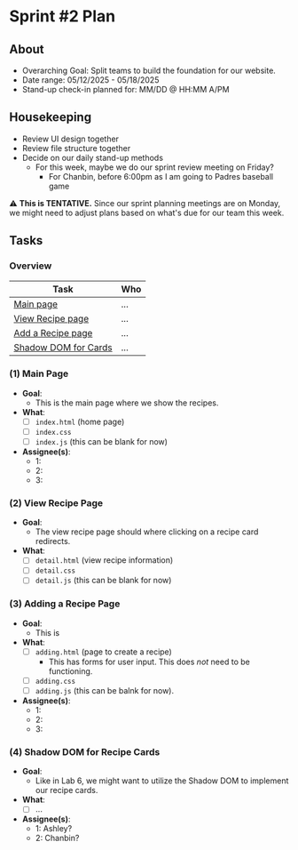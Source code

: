 # Sprint #2 Plan
## About
- Overarching Goal: Split teams to build the foundation for our website.
- Date range: 05/12/2025 - 05/18/2025
- Stand-up check-in planned for: MM/DD @ HH:MM A/PM

## Housekeeping
- Review UI design together
- Review file structure together
- Decide on our daily stand-up methods
  - For this week, maybe we do our sprint review meeting on Friday?
    - For Chanbin, before 6:00pm as I am going to Padres baseball game

⚠️ **This is TENTATIVE.** Since our sprint planning meetings are on Monday, we might need to adjust plans based on what's due for our team this week.

## Tasks
### Overview
| Task | Who |
| ---- | ---- |
| [Main page](#1-main-page) | ... | 
| [View Recipe page](#2-view-recipe-page) | ... | 
| [Add a Recipe page](#3-adding-a-recipe-page) | ... | 
| [Shadow DOM for Cards](#4-shadow-dom-for-recipe-cards) | ... | 

### (1) Main Page
- **Goal**: 
  - This is the main page where we show the recipes.
- **What**:
    - [ ] `index.html` (home page)
    - [ ] `index.css`
    - [ ] `index.js` (this can be blank for now)
    
- **Assignee(s)**:
  - 1:
  - 2:
  - 3: 

### (2) View Recipe Page
- **Goal**: 
  - The view recipe page should where clicking on a recipe card redirects.
- **What**:
  - [ ] `detail.html` (view recipe information)
  - [ ] `detail.css`
  - [ ] `detail.js` (this can be blank for now)

### (3) Adding a Recipe Page
- **Goal**: 
  - This is 
- **What**:
  - [ ] `adding.html` (page to create a recipe)
    - This has forms for user input. This does *not* need to be functioning.
  - [ ] `adding.css`
  - [ ] `adding.js` (this can be balnk for now).
- **Assignee(s)**:
  - 1:
  - 2:
  - 3: 

### (4) Shadow DOM for Recipe Cards
- **Goal**: 
  - Like in Lab 6, we might want to utilize the Shadow DOM to implement our recipe cards.
- **What**:
  - [ ] ...
- **Assignee(s)**:
  - 1: Ashley?
  - 2: Chanbin?
